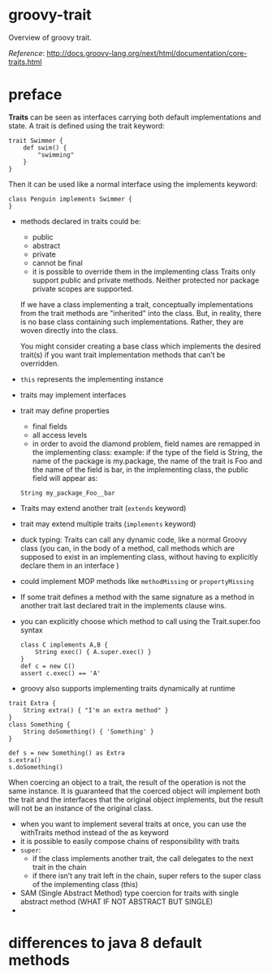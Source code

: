 # groovy-trait
Overview of groovy trait.

_Reference_: http://docs.groovy-lang.org/next/html/documentation/core-traits.html

# preface
**Traits** can be seen as interfaces carrying both default 
implementations and state. A trait is defined using the 
trait keyword:
```
trait Swimmer {
    def swim() {
        "swimming"
    }
}
```
Then it can be used like a normal interface using 
the implements keyword:
```
class Penguin implements Swimmer {
}
```
* methods declared in traits could be:
    * public
    * abstract
    * private
    * cannot be final
    * it is possible to override them in the implementing class
    Traits only support public and private methods. 
    Neither protected nor package private scopes are 
    supported.
    
    If we have a class implementing a trait, conceptually implementations from the trait methods are "inherited" into the class. But, in reality, there is no base class containing such implementations. Rather, they are woven directly into the class.
    
    You might consider creating a base class which implements the desired trait(s) if you want trait implementation methods that can’t be overridden.
* `this` represents the implementing instance
* traits may implement interfaces
* trait may define properties
    * final fields
    * all access levels
    *  in order to avoid the diamond problem, field names 
    are remapped in the implementing class:
    example:
    if the type of the field is String, the name of the package is my.package, the name of the trait is Foo and the name of the field is bar, in the implementing class, the public field will appear as:
    
    `String my_package_Foo__bar`
* Traits may extend another trait (`extends` keyword)
* trait may extend multiple traits (`implements` keyword)
* duck typing: Traits can call any dynamic code, like a normal Groovy class
(you can, in the body of a method, call methods which are supposed to exist in an implementing class, without having to explicitly declare them in an interface
)
* could implement MOP methods like `methodMissing` 
or `propertyMissing`
*  If some trait defines a method with the same signature as a method in another trait
last declared trait in the implements clause wins.
* you can explicitly choose which method to call using the Trait.super.foo syntax
    ```
    class C implements A,B {
        String exec() { A.super.exec() }    
    }
    def c = new C()
    assert c.exec() == 'A'  
    ```
* groovy also supports implementing traits dynamically at 
runtime
```
trait Extra {
    String extra() { "I'm an extra method" }            
}
class Something {                                       
    String doSomething() { 'Something' }                
}
```
```
def s = new Something() as Extra
s.extra()
s.doSomething()
```

When coercing an object to a trait, the result of the operation is not the same instance. It is guaranteed that the coerced object will implement both the trait and the interfaces that the original object implements, but the result will not be an instance of the original class.

* when you want to implement several traits at once, you can use the withTraits method instead of the as keyword
* it is possible to easily compose chains of responsibility with traits
* `super`:
    * if the class implements another trait, the call delegates to the next trait in the chain
    * if there isn’t any trait left in the chain, super refers to the super class of the implementing class (this)
* SAM (Single Abstract Method) type coercion for traits with single abstract method (WHAT IF NOT ABSTRACT BUT SINGLE)
* 

# differences to java 8 default methods
